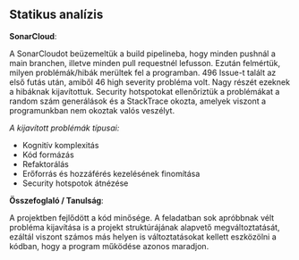 ## Statikus analízis

**SonarCloud**:

A SonarCloudot beüzemeltük a build pipelineba, hogy minden pushnál a main branchen, illetve minden pull requestnél lefusson. Ezután felmértük, milyen problémák/hibák merültek fel a programban. 496 Issue-t talált az első futás után, amiből 46 high severity probléma volt. Nagy részét ezeknek a hibáknak kijavítottuk. Security hotspotokat ellenőriztük a problémákat a random szám generálások és a StackTrace okozta, amelyek viszont a programunkban nem okoztak valós veszélyt.

*A kijavított problémák típusai:*
- Kognitív komplexitás
- Kód formázás
- Refaktorálás
- Erőforrás és hozzáférés kezelésének finomítása
- Security hotspotok átnézése


**Összefoglaló / Tanulság**:

A projektben fejlődött a kód minősége. A feladatban sok apróbbnak vélt probléma kijavítása is a projekt struktúrájának alapvető megváltoztatását, ezáltál viszont számos más helyen is változtatásokat kellett eszközölni a kódban, hogy a program működése azonos maradjon.

